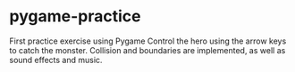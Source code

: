 # pygame-practice
First practice exercise using Pygame
Control the hero using the arrow keys to catch the monster. 
Collision and boundaries are implemented, as well as sound effects and music.
